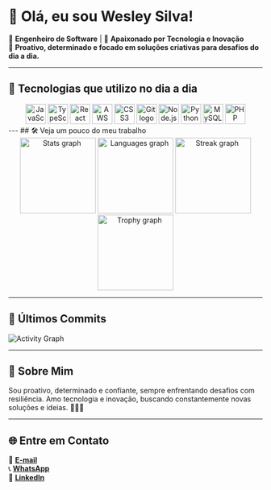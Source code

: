 # 👋 Olá, eu sou Wesley Silva!

💼 **Engenheiro de Software** | 🚀 **Apaixonado por Tecnologia e Inovação**  
🎯 **Proativo, determinado e focado em soluções criativas para desafios do dia a dia.**

---

## 🌟 Tecnologias que utilizo no dia a dia

<div align="center">
  <img src="https://cdn.jsdelivr.net/gh/devicons/devicon/icons/javascript/javascript-original.svg" height="40" alt="JavaScript logo" />
  <img src="https://cdn.jsdelivr.net/gh/devicons/devicon/icons/typescript/typescript-original.svg" height="40" alt="TypeScript logo" />
  <img src="https://cdn.jsdelivr.net/gh/devicons/devicon/icons/react/react-original.svg" height="40" alt="React logo" />
  <img src="https://cdn.jsdelivr.net/gh/devicons/devicon/icons/amazonwebservices/amazonwebservices-line-wordmark.svg" height="40" alt="AWS logo" />
  <img src="https://cdn.jsdelivr.net/gh/devicons/devicon/icons/css3/css3-original.svg" height="40" alt="CSS3 logo" />
  <img src="https://cdn.jsdelivr.net/gh/devicons/devicon/icons/git/git-original.svg" height="40" alt="Git logo" />
  <img src="https://cdn.jsdelivr.net/gh/devicons/devicon/icons/nodejs/nodejs-original.svg" height="40" alt="Node.js logo" />
  <img src="https://cdn.jsdelivr.net/gh/devicons/devicon/icons/python/python-original.svg" height="40" alt="Python logo" />
  <img src="https://cdn.jsdelivr.net/gh/devicons/devicon/icons/mysql/mysql-original.svg" height="40" alt="MySQL logo" />
  <img src="https://cdn.jsdelivr.net/gh/devicons/devicon/icons/php/php-original.svg" height="40" alt="PHP logo" />
</div>
---
## 🛠️ Veja um pouco do meu trabalho

<div align="center">
  <img src="https://github-readme-stats.vercel.app/api?username=wesdevs&show_icons=true&include_all_commits=true&count_private=true&theme=radical&hide_border=false" height="150" alt="Stats graph" />
  <img src="https://github-readme-stats.vercel.app/api/top-langs/?username=wesdevs&layout=compact&langs_count=6&theme=radical&hide_border=false" height="150" alt="Languages graph" />
  <img src="https://streak-stats.demolab.com?user=wesdevs&theme=radical&hide_border=false" height="150" alt="Streak graph" />
  <img src="https://github-profile-trophy.vercel.app/?username=wesdevs&theme=monokai&no-frame=false&margin-w=8" height="150" alt="Trophy graph" />
</div>

---

## 📌 Últimos Commits

![Activity Graph](https://github-readme-activity-graph.vercel.app/graph?username=wesdevs&theme=github)

---

## 🚀 Sobre Mim  
Sou proativo, determinado e confiante, sempre enfrentando desafios com resiliência. Amo tecnologia e inovação, buscando constantemente novas soluções e ideias. 🚀🚀🚀

---

## 🌐 Entre em Contato  
📧 **[E-mail](mailto:Wesley.diegogomre@gmail.com)**  
📞 **[WhatsApp](https://w.app/Lx2yIX)**  
🔗 **[LinkedIn](https://www.linkedin.com/in/wesley-silva-gomes-9bb195259)**  
